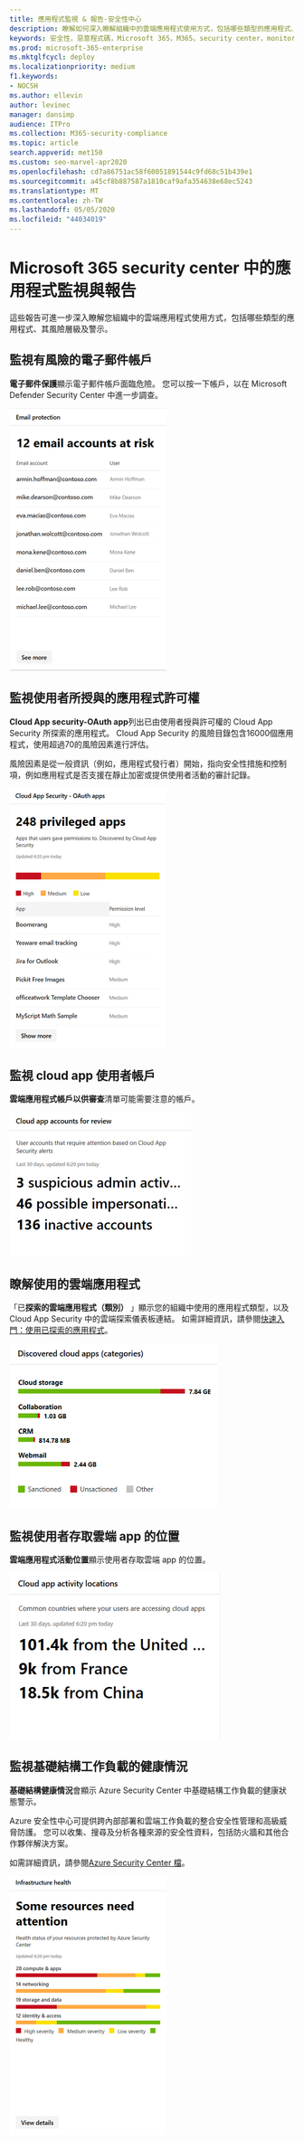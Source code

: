 ```yaml
---
title: 應用程式監視 & 報告-安全性中心
description: 瞭解如何深入瞭解組織中的雲端應用程式使用方式，包括哪些類型的應用程式、風險層級及警示。
keywords: 安全性，惡意程式碼，Microsoft 365，M365，security center，monitor，report，應用程式
ms.prod: microsoft-365-enterprise
ms.mktglfcycl: deploy
ms.localizationpriority: medium
f1.keywords:
- NOCSH
ms.author: ellevin
author: levinec
manager: dansimp
audience: ITPro
ms.collection: M365-security-compliance
ms.topic: article
search.appverid: met150
ms.custom: seo-marvel-apr2020
ms.openlocfilehash: cd7a86751ac58f60051891544c9fd68c51b439e1
ms.sourcegitcommit: a45cf8b887587a1810caf9afa354638e68ec5243
ms.translationtype: MT
ms.contentlocale: zh-TW
ms.lasthandoff: 05/05/2020
ms.locfileid: "44034019"
---
```

# <a name="app-monitoring-and-reporting-in-the-microsoft-365-security-center"></a>Microsoft 365 security center 中的應用程式監視與報告

這些報告可進一步深入瞭解您組織中的雲端應用程式使用方式，包括哪些類型的應用程式、其風險層級及警示。

## <a name="monitor-email-accounts-at-risk"></a>監視有風險的電子郵件帳戶

**電子郵件保護**顯示電子郵件帳戶面臨危險。 您可以按一下帳戶，以在 Microsoft Defender Security Center 中進一步調查。

![電子郵件保護卡](../../media/email-protection.png)

## <a name="monitor-app-permissions-granted-by-users"></a>監視使用者所授與的應用程式許可權

**Cloud App security-OAuth app**列出已由使用者授與許可權的 Cloud App Security 所探索的應用程式。 Cloud App Security 的風險目錄包含16000個應用程式，使用超過70的風險因素進行評估。

風險因素是從一般資訊（例如，應用程式發行者）開始，指向安全性措施和控制項，例如應用程式是否支援在靜止加密或提供使用者活動的審計記錄。

![Cloud App Security OAuth app 卡片](../../media/cloud-app-security-oauth-apps.png)

## <a name="monitor-cloud-app-user-accounts"></a>監視 cloud app 使用者帳戶

**雲端應用程式帳戶以供審查**清單可能需要注意的帳戶。

![適用于審閱卡片的雲端應用程式帳戶](../../media/cloud-app-accounts-for-review.png)

## <a name="understand-which-cloud-apps-are-used"></a>瞭解使用的雲端應用程式

「已**探索的雲端應用程式（類別）** 」顯示您的組織中使用的應用程式類型，以及 Cloud App Security 中的雲端探索儀表板連結。 如需詳細資訊，請參閱[快速入門：使用已探索的應用程式](https://docs.microsoft.com/cloud-app-security/discovered-apps)。  

![探索的雲端應用程式類別卡片](../../media/discovered-cloud-apps-categories.png)

## <a name="monitor-where-users-access-cloud-apps"></a>監視使用者存取雲端 app 的位置

**雲端應用程式活動位置**顯示使用者存取雲端 app 的位置。

![雲端應用程式活動位置卡片](../../media/cloud-app-activity-locations.png)

## <a name="monitor-health-for-infrastructure-workloads"></a>監視基礎結構工作負載的健康情況

**基礎結構健康情況**會顯示 Azure Security Center 中基礎結構工作負載的健康狀態警示。

Azure 安全性中心可提供跨內部部署和雲端工作負載的整合安全性管理和高級威脅防護。 您可以收集、搜尋及分析各種來源的安全性資料，包括防火牆和其他合作夥伴解決方案。

如需詳細資訊，請參閱[Azure Security Center 檔](https://docs.microsoft.com/azure/security-center/)。

![基礎結構健康卡](../../media/infrastructure-health.png)
